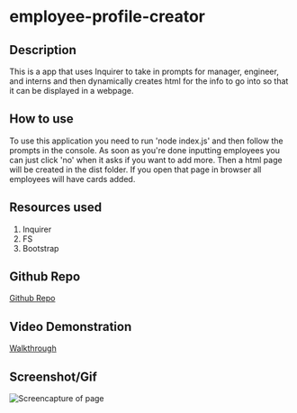 # employee-profile-creator

## Description

This is a app that uses Inquirer to take in prompts for manager, engineer, and interns and then dynamically creates html for the info to go into so that it can be displayed in a webpage.

## How to use

To use this application you need to run 'node index.js' and then follow the prompts in the console. As soon as you're done inputting employees you can just click 'no' when it asks if you want to add more. Then a html page will be created in the dist folder. If you open that page in browser all employees will have cards added.

## Resources used

1. Inquirer
2. FS
3. Bootstrap

## Github Repo

<a href = "https://github.com/jgood13/employee-profile-creator"
target="_blank">Github Repo</a>

## Video Demonstration

<a href=https://drive.google.com/file/d/1N-TbOqz0C4rOlD_ud_54WhyQJzwwV90V/view
target="_blank">Walkthrough</a>

## Screenshot/Gif

![Screencapture of page](./assets/images/employee-profile-creator.gif "Page GIF")
